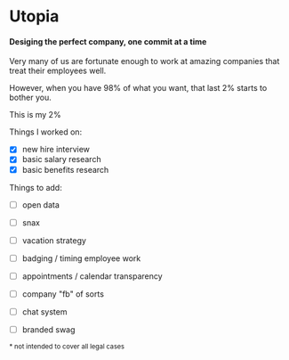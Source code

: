 # Utopia

#### Desiging the perfect company, one commit at a time

Very many of us are fortunate enough to work at amazing companies that treat their employees well. 

However, when you have 98% of what you want, that last 2% starts to bother you. 

This is my 2%


Things I worked on:

- [x] new hire interview
- [x] basic salary research
- [x] basic benefits research

Things to add:

- [ ] open data
- [ ] snax
- [ ] vacation strategy
- [ ] badging / timing employee work
- [ ] appointments / calendar transparency
- [ ] company "fb" of sorts
- [ ] chat system
- [ ] branded swag





<sup>* not intended to cover all legal cases</sup>


